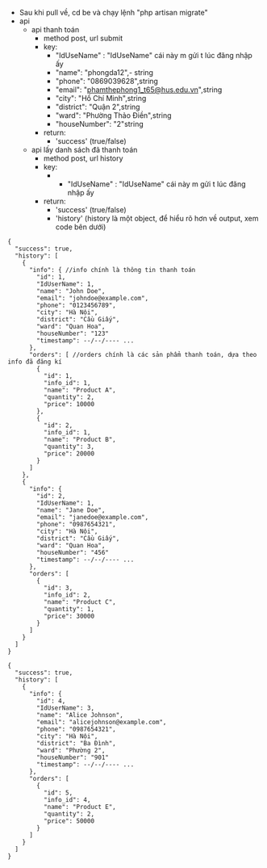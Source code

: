 - Sau khi pull về, cd be và chạy lệnh "php artisan migrate"
- api
  - api thanh toán
    - method post, url submit
    - key:
      - "IdUseName" : "IdUseName" cái này m gửi t lúc đăng nhập ấy
      - "name": "phongda12",- string
      - "phone": "0869039628",string
      - "email": "phamthephong1_t65@hus.edu.vn",string
      - "city": "Hồ Chí Minh",string
      - "district": "Quận 2",string
      - "ward": "Phường Thảo Điền",string
      - "houseNumber": "2"string
    - return:
      - 'success' (true/false)
  - api lấy danh sách đã thanh toán
    - method post, url history
    - key:
      - - "IdUseName" : "IdUseName" cái này m gửi t lúc đăng nhập ấy
    - return:
      - 'success' (true/false)
      - 'history' (history là một object, để hiểu rõ hơn về output, xem code bên dưới)
  
```code
{
  "success": true,
  "history": [
    {
      "info": { //info chính là thông tin thanh toán
        "id": 1,
        "IdUserName": 1,
        "name": "John Doe",
        "email": "johndoe@example.com",
        "phone": "0123456789",
        "city": "Hà Nội",
        "district": "Cầu Giấy",
        "ward": "Quan Hoa",
        "houseNumber": "123"
        "timestamp": --/--/---- ...
      },
      "orders": [ //orders chính là các sản phẩm thanh toán, dựa theo info đã đăng kí
        {
          "id": 1,
          "info_id": 1,
          "name": "Product A",
          "quantity": 2,
          "price": 10000
        },
        {
          "id": 2,
          "info_id": 1,
          "name": "Product B",
          "quantity": 3,
          "price": 20000
        }
      ]
    },
    {
      "info": {
        "id": 2,
        "IdUserName": 1,
        "name": "Jane Doe",
        "email": "janedoe@example.com",
        "phone": "0987654321",
        "city": "Hà Nội",
        "district": "Cầu Giấy",
        "ward": "Quan Hoa",
        "houseNumber": "456"
        "timestamp": --/--/---- ...
      },
      "orders": [
        {
          "id": 3,
          "info_id": 2,
          "name": "Product C",
          "quantity": 1,
          "price": 30000
        }
      ]
    }
  ]
}
```

```code
{
  "success": true,
  "history": [
    {
      "info": {
        "id": 4,
        "IdUserName": 3,
        "name": "Alice Johnson",
        "email": "alicejohnson@example.com",
        "phone": "0987654321",
        "city": "Hà Nội",
        "district": "Ba Đình",
        "ward": "Phường 2",
        "houseNumber": "901"
        "timestamp": --/--/---- ...
      },
      "orders": [
        {
          "id": 5,
          "info_id": 4,
          "name": "Product E",
          "quantity": 2,
          "price": 50000
        }
      ]
    }
  ]
}
```